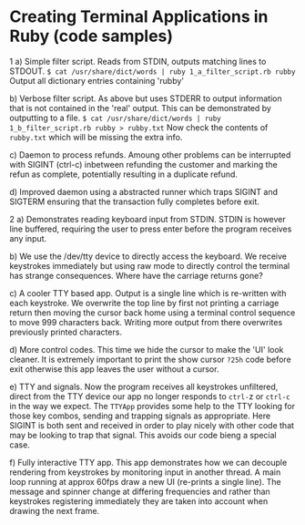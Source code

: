 # Creating Terminal Applications in Ruby (code samples)

1 a) Simple filter script. Reads from STDIN, outputs matching lines to STDOUT.
     `$ cat /usr/share/dict/words | ruby 1_a_filter_script.rb rubby`
     Output all dictionary entries containing 'rubby'

  b) Verbose filter script. As above but uses STDERR to output information that
     is not contained in the 'real' output. This can be demonstrated by
     outputting to a file.
     `$ cat /usr/share/dict/words | ruby 1_b_filter_script.rb rubby > rubby.txt`
     Now check the contents of `rubby.txt` which will be missing the extra info.

  c) Daemon to process refunds. Amoung other problems can be interrupted with
     SIGINT (ctrl-c) inbetween refunding the customer and marking the refun as
     complete, potentially resulting in a duplicate refund.

  d) Improved daemon using a abstracted runner which traps SIGINT and SIGTERM
     ensuring that the transaction fully completes before exit.

2 a) Demonstrates reading keyboard input from STDIN. STDIN is however line
     buffered, requiring the user to press enter before the program receives
     any input.

  b) We use the /dev/tty device to directly access the keyboard. We receive
     keystrokes immediately but using raw mode to directly control the terminal
     has strange consequences. Where have the carriage returns gone?

  c) A cooler TTY based app. Output is a single line which is re-written with
     each keystroke. We overwrite the top line by first not printing a carriage
     return then moving the cursor back home using a terminal control sequence
     to move 999 characters back. Writing more output from there overwrites
     previously printed characters.

  d) More control codes. This time we hide the cursor to make the 'UI' look
     cleaner. It is extremely important to print the show cursor `?25h` code
     before exit otherwise this app leaves the user without a cursor.

  e) TTY and signals. Now the program receives all keystrokes unfiltered,
     direct from the TTY device our app no longer responds to `ctrl-`z or
     `ctrl-c` in the way we expect. The `TTYApp` provides some help to the TTY
     looking for those key combos, sending and trapping signals as appropriate.
     Here SIGINT is both sent and received in order to play nicely with other
     code that may be looking to trap that signal. This avoids our code bieng
     a special case.

  f) Fully interactive TTY app. This app demonstrates how we can decouple
     rendering from keystrokes by monitoring input in another thread. A main
     loop running at approx 60fps draw a new UI (re-prints a single line).
     The message and spinner change at differing frequencies and rather than
     keystrokes registering immediately they are taken into account when
     drawing the next frame.
